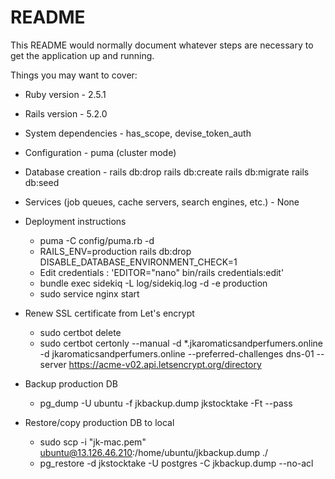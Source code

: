 # README

This README would normally document whatever steps are necessary to get the
application up and running.

Things you may want to cover:

* Ruby version - 2.5.1

* Rails version - 5.2.0

* System dependencies - has_scope, devise_token_auth

* Configuration - puma (cluster mode)

* Database creation - 
    rails db:drop
    rails db:create
    rails db:migrate
    rails db:seed

* Services (job queues, cache servers, search engines, etc.) - None

* Deployment instructions
    - puma -C config/puma.rb -d
    - RAILS_ENV=production rails db:drop DISABLE_DATABASE_ENVIRONMENT_CHECK=1
    - Edit credentials : 'EDITOR="nano" bin/rails credentials:edit'
    - bundle exec sidekiq -L log/sidekiq.log -d -e production
    - sudo service nginx start
    
* Renew SSL certificate from Let's encrypt
    - sudo certbot delete
    - sudo certbot certonly --manual  -d *.jkaromaticsandperfumers.online -d jkaromaticsandperfumers.online --preferred-challenges dns-01 --server https://acme-v02.api.letsencrypt.org/directory    
    
* Backup production DB
    - pg_dump -U ubuntu -f jkbackup.dump jkstocktake -Ft --pass
    
* Restore/copy production DB to local
    - sudo scp -i "jk-mac.pem" ubuntu@13.126.46.210:/home/ubuntu/jkbackup.dump ./
    - pg_restore -d jkstocktake -U postgres -C jkbackup.dump --no-acl